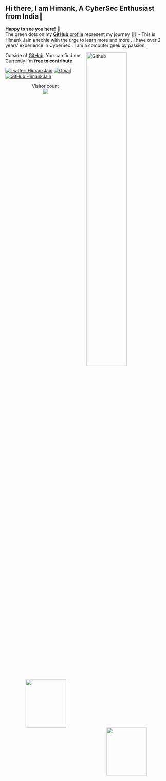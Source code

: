 ## Hi there, I am Himank, A CyberSec Enthusiast from India👋

**Happy to see you here!** :star_struck: <br> The green dots on my [**GitHub** profile](https://github.com/Himmii) represent my journey :running_man: - This is Himank Jain a techie with the urge to learn more and more . I have over 2 years’ experience in CyberSec . I am a computer geek by passion. 

<img width="50%" align="right" alt="Github" src="https://raw.githubusercontent.com/onimur/.github/master/.resources/git-header.svg" />

Outside of [GitHub](https://github.com/Himmii/), 
You can find me. Currently I'm **free to contribute**

<p align="center">
<img width="50%" height="150em" align ="left" src="https://github-readme-stats.vercel.app/api/top-langs/?username=Himmii&layout=compact&langs_count=8&theme=radical"/>
<img width="50%" height="150em" align ="right" src="https://github-readme-stats.vercel.app/api?username=Himmii&show_icons=true&theme=radical&include_all_commits=true&count_private=true"/>
</p>

[![Twitter: HimankJain](https://img.shields.io/twitter/follow/himmii?style=social)](https://twitter.com/hiimmiiii)
[![Gmail](https://img.shields.io/badge/-Gmail-c14438?style=flat&logo=Gmail&logoColor=white)](mailto:jainhimank1004@gmail.com)
[![GitHub HimankJain](https://img.shields.io/github/followers/Himmii?label=follow&style=social)](https://github.com/Himmii)
<p align="center"> 
  Visitor count<br>
  <img align = "mid" src="https://profile-counter.glitch.me/Himmii/count.svg" />
</p>
